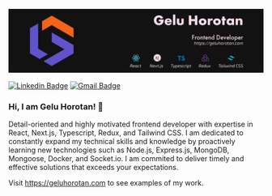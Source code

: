 <!-- ![LinkedIn_banner_2](https://user-images.githubusercontent.com/12242598/227998737-c409dd76-0e89-4825-be01-59d3025ead99.png) -->
![github_banner3](https://github.com/GeluHorotan/GeluHorotan/blob/7219454334d346061c5240be9d718696191083ea/Github%20Banner-100.jpg)



[![Linkedin Badge](https://img.shields.io/badge/-gelu--horotan-blue?style=flat&logo=Linkedin&logoColor=white&link=https://www.linkedin.com/in/gelu-horotan/)](https://www.linkedin.com/in/gelu-horotan/)
[![Gmail Badge](https://img.shields.io/badge/-horotangelu17-c14438?style=flat&logo=Gmail&logoColor=white&link=mailto:horotangelu17@gmail.com)](mailto:horotangelu17@gmail.com)

### Hi, I am Gelu Horotan! 👋

Detail-oriented and highly motivated frontend developer with expertise in React, Next.js, Typescript, Redux, and Tailwind CSS. I am dedicated to constantly expand my technical skills and knowledge by proactively learning new technologies such as Node.js, Express.js, MongoDB, Mongoose, Docker, and Socket.io. I am commited to deliver timely and effective solutions that exceeds your expectations.

Visit https://geluhorotan.com to see examples of my work.
